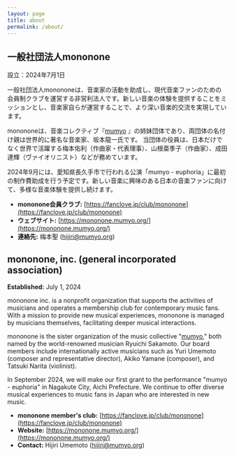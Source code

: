 ```yaml
---
layout: page
title: about
permalink: /about/
---
```


## 一般社団法人mononone
設立：2024年7月1日

一般社団法人monononeは、音楽家の活動を助成し、現代音楽ファンのための会員制クラブを運営する非営利法人です。新しい音楽の体験を提供することをミッションとし、音楽家自らが運営することで、より深い音楽的交流を実現しています。

monononeは、音楽コレクティブ『[mumyo](https://mumyo.org/)  』の姉妹団体であり、両団体の名付け親は世界的に著名な音楽家、坂本龍一氏です。
当団体の役員は、日本だけでなく世界で活躍する梅本佑利（作曲家・代表理事）、山根亜季子（作曲家）、成田達輝（ヴァイオリニスト）などが務めています。

2024年9月には、愛知県長久手市で行われる公演「mumyo - euphoria」に最初の制作費助成を行う予定です。新しい音楽に興味のある日本の音楽ファンに向けて、多様な音楽体験を提供し続けます。

- **mononone会員クラブ:** [https://fanclove.jp/club/mononone](https://fanclove.jp/club/mononone) 
- **ウェブサイト:** [https://mononone.mumyo.org/](https://mononone.mumyo.org/)  
- **連絡先:** 梅本聖 (hijiri@mumyo.org)


## mononone, inc. (general incorporated association)
**Established:** July 1, 2024

mononone inc. is a nonprofit organization that supports the activities of musicians and operates a membership club for contemporary music fans. With a mission to provide new musical experiences, mononone is managed by musicians themselves, facilitating deeper musical interactions.

mononone is the sister organization of the music collective "[mumyo](https://mumyo.org/)," both named by the world-renowned musician Ryuichi Sakamoto.  Our board members include internationally active musicians such as Yuri Umemoto (composer and representative director), Akiko Yamane (composer), and Tatsuki Narita (violinist).

In September 2024, we will make our first grant to the performance "mumyo - euphoria" in Nagakute City, Aichi Prefecture.  We continue to offer diverse musical experiences to music fans in Japan who are interested in new music.

- **mononone member's club:** [https://fanclove.jp/club/mononone](https://fanclove.jp/club/mononone)
- **Website:** [https://mononone.mumyo.org/](https://mononone.mumyo.org/)  
- **Contact:** Hijiri Umemoto (hijiri@mumyo.org)
